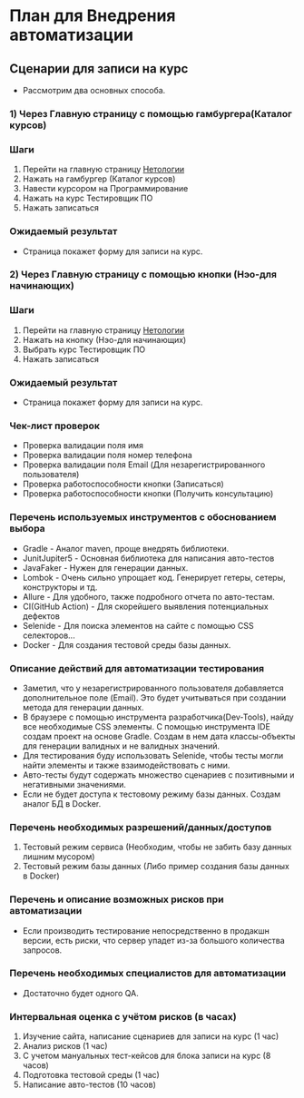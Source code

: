# План для Внедрения автоматизации

## Сценарии для записи на курс

* Рассмотрим два основных способа.

### 1) Через Главную страницу с помощью гамбургера(Каталог курсов)

### Шаги

1) Перейти на главную страницу  [Нетологии](https://netology.ru/)
2) Нажать на гамбургер (Каталог курсов)
3) Навести курсором на Программирование
4) Нажать на курс Тестировщик ПО
5) Нажать записаться

### Ожидаемый результат

* Страница покажет форму для записи на курс.

### 2) Через Главную страницу с помощью кнопки (Нэо-для начинающих)

### Шаги

1) Перейти на главную страницу  [Нетологии](https://netology.ru/)
2) Нажать на кнопку (Нэо-для начинающих)
3) Выбрать курс Тестировщик ПО
4) Нажать записаться

### Ожидаемый результат

* Страница покажет форму для записи на курс.

### Чек-лист проверок

* Проверка валидации поля имя
* Проверка валидации поля номер телефона
* Проверка валидации поля Email (Для незарегистрированного пользователя)
* Проверка работоспособности кнопки (Записаться)
* Проверка работоспособности кнопки (Получить консультацию)

### Перечень используемых инструментов с обоснованием выбора

* Gradle - Аналог maven, проще внедрять библиотеки.
* JunitJupiter5 - Основная библиотека для написания авто-тестов
* JavaFaker - Нужен для генерации данных.
* Lombok - Очень сильно упрощает код. Генерирует гетеры, сетеры, конструкторы и тд.
* Allure - Для удобного, также подробного отчета по авто-тестам.
* CI(GitHub Action) - Для скорейшего выявления потенциальных дефектов
* Selenide - Для поиска элементов на сайте с помощью CSS селекторов...
* Docker - Для создания тестовой среды базы данных.

### Описание действий для автоматизации тестирования

* Заметил, что у незарегистрированного пользователя добавляется дополнительное поле (Email). Это будет учитываться при
  создании метода для генерации данных.
* В браузере с помощью инструмента разработчика(Dev-Tools), найду все необходимые CSS элементы. С помощью инструмента
  IDE создам проект на основе Gradle. Создам в нем дата классы-объекты для генерации валидных и не валидных значений.
* Для тестирования буду использовать Selenide, чтобы тесты могли найти элементы и также взаимодействовать с ними.
* Авто-тесты будут содержать множество сценариев с позитивными и негативными значениями.
* Если не будет доступа к тестовому режиму базы данных. Создам аналог БД в Docker.

### Перечень необходимых разрешений/данных/доступов

1. Тестовый режим сервиса (Необходим, чтобы не забить базу данных лишним мусором)
2. Тестовый режим базы данных (Либо пример создания базы данных в Docker)

### Перечень и описание возможных рисков при автоматизации

* Если производить тестирование непосредственно в продакшн версии, есть риски, что сервер упадет из-за большого
  количества запросов.

### Перечень необходимых специалистов для автоматизации

* Достаточно будет одного QA.

### Интервальная оценка с учётом рисков (в часах)

1. Изучение сайта, написание сценариев для записи на курс (1 час)
2. Анализ рисков (1 час)
3. С учетом мануальных тест-кейсов для блока записи на курс (8 часов)
4. Подготовка тестовой среды (1 час)
5. Написание авто-тестов (10 часов)

